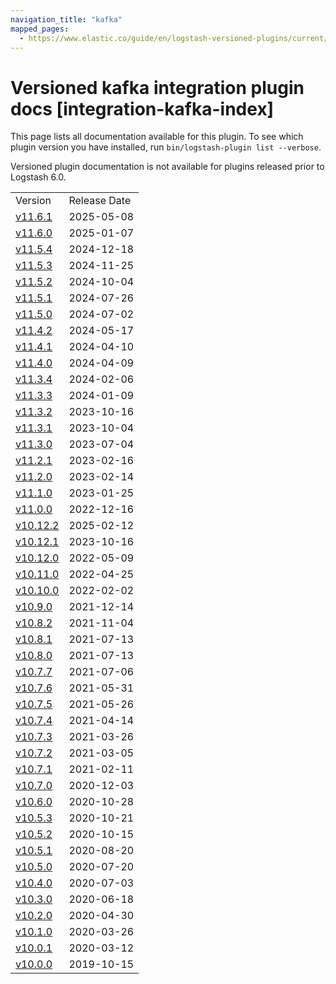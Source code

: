 ```yaml
---
navigation_title: "kafka"
mapped_pages:
  - https://www.elastic.co/guide/en/logstash-versioned-plugins/current/integration-kafka-index.html
---
```


# Versioned kafka integration plugin docs [integration-kafka-index]

This page lists all documentation available for this plugin. To see which plugin version you have installed, run `bin/logstash-plugin list --verbose`.

Versioned plugin documentation is not available for plugins released prior to Logstash 6.0.

| | |
| :- | :- |
| Version | Release Date |
| [v11.6.1](v11-6-1-plugins-integrations-kafka.md) | 2025-05-08 |
| [v11.6.0](v11-6-0-plugins-integrations-kafka.md) | 2025-01-07 |
| [v11.5.4](v11-5-4-plugins-integrations-kafka.md) | 2024-12-18 |
| [v11.5.3](v11-5-3-plugins-integrations-kafka.md) | 2024-11-25 |
| [v11.5.2](v11-5-2-plugins-integrations-kafka.md) | 2024-10-04 |
| [v11.5.1](v11-5-1-plugins-integrations-kafka.md) | 2024-07-26 |
| [v11.5.0](v11-5-0-plugins-integrations-kafka.md) | 2024-07-02 |
| [v11.4.2](v11-4-2-plugins-integrations-kafka.md) | 2024-05-17 |
| [v11.4.1](v11-4-1-plugins-integrations-kafka.md) | 2024-04-10 |
| [v11.4.0](v11-4-0-plugins-integrations-kafka.md) | 2024-04-09 |
| [v11.3.4](v11-3-4-plugins-integrations-kafka.md) | 2024-02-06 |
| [v11.3.3](v11-3-3-plugins-integrations-kafka.md) | 2024-01-09 |
| [v11.3.2](v11-3-2-plugins-integrations-kafka.md) | 2023-10-16 |
| [v11.3.1](v11-3-1-plugins-integrations-kafka.md) | 2023-10-04 |
| [v11.3.0](v11-3-0-plugins-integrations-kafka.md) | 2023-07-04 |
| [v11.2.1](v11-2-1-plugins-integrations-kafka.md) | 2023-02-16 |
| [v11.2.0](v11-2-0-plugins-integrations-kafka.md) | 2023-02-14 |
| [v11.1.0](v11-1-0-plugins-integrations-kafka.md) | 2023-01-25 |
| [v11.0.0](v11-0-0-plugins-integrations-kafka.md) | 2022-12-16 |
| [v10.12.2](v10-12-2-plugins-integrations-kafka.md) | 2025-02-12 |
| [v10.12.1](v10-12-1-plugins-integrations-kafka.md) | 2023-10-16 |
| [v10.12.0](v10-12-0-plugins-integrations-kafka.md) | 2022-05-09 |
| [v10.11.0](v10-11-0-plugins-integrations-kafka.md) | 2022-04-25 |
| [v10.10.0](v10-10-0-plugins-integrations-kafka.md) | 2022-02-02 |
| [v10.9.0](v10-9-0-plugins-integrations-kafka.md) | 2021-12-14 |
| [v10.8.2](v10-8-2-plugins-integrations-kafka.md) | 2021-11-04 |
| [v10.8.1](v10-8-1-plugins-integrations-kafka.md) | 2021-07-13 |
| [v10.8.0](v10-8-0-plugins-integrations-kafka.md) | 2021-07-13 |
| [v10.7.7](v10-7-7-plugins-integrations-kafka.md) | 2021-07-06 |
| [v10.7.6](v10-7-6-plugins-integrations-kafka.md) | 2021-05-31 |
| [v10.7.5](v10-7-5-plugins-integrations-kafka.md) | 2021-05-26 |
| [v10.7.4](v10-7-4-plugins-integrations-kafka.md) | 2021-04-14 |
| [v10.7.3](v10-7-3-plugins-integrations-kafka.md) | 2021-03-26 |
| [v10.7.2](v10-7-2-plugins-integrations-kafka.md) | 2021-03-05 |
| [v10.7.1](v10-7-1-plugins-integrations-kafka.md) | 2021-02-11 |
| [v10.7.0](v10-7-0-plugins-integrations-kafka.md) | 2020-12-03 |
| [v10.6.0](v10-6-0-plugins-integrations-kafka.md) | 2020-10-28 |
| [v10.5.3](v10-5-3-plugins-integrations-kafka.md) | 2020-10-21 |
| [v10.5.2](v10-5-2-plugins-integrations-kafka.md) | 2020-10-15 |
| [v10.5.1](v10-5-1-plugins-integrations-kafka.md) | 2020-08-20 |
| [v10.5.0](v10-5-0-plugins-integrations-kafka.md) | 2020-07-20 |
| [v10.4.0](v10-4-0-plugins-integrations-kafka.md) | 2020-07-03 |
| [v10.3.0](v10-3-0-plugins-integrations-kafka.md) | 2020-06-18 |
| [v10.2.0](v10-2-0-plugins-integrations-kafka.md) | 2020-04-30 |
| [v10.1.0](v10-1-0-plugins-integrations-kafka.md) | 2020-03-26 |
| [v10.0.1](v10-0-1-plugins-integrations-kafka.md) | 2020-03-12 |
| [v10.0.0](v10-0-0-plugins-integrations-kafka.md) | 2019-10-15 |
